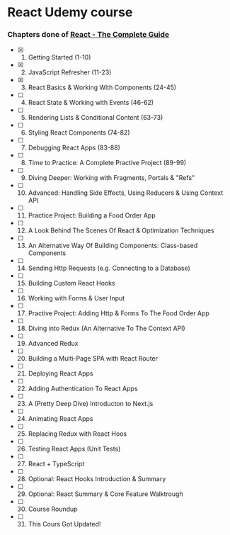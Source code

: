 # React Udemy course

### Chapters done of [React - The Complete Guide](https://www.udemy.com/course/react-the-complete-guide-incl-redux)

-   [x] 1. Getting Started (1-10)
-   [x] 2. JavaScript Refresher (11-23)
-   [x] 3. React Basics & Working With Components (24-45)
-   [ ] 4. React State & Working with Events (46-62)
-   [ ] 5. Rendering Lists & Conditional Content (63-73)
-   [ ] 6. Styling React Components (74-82)
-   [ ] 7. Debugging React Apps (83-88)
-   [ ] 8. Time to Practice: A Complete Practive Project (89-99)
-   [ ] 9. Diving Deeper: Working with Fragments, Portals & "Refs"
-   [ ] 10. Advanced: Handling Side Effects, Using Reducers & Using Context API
-   [ ] 11. Practice Project: Building a Food Order App
-   [ ] 12. A Look Behind The Scenes Of React & Optimization Techniques
-   [ ] 13. An Alternative Way Of Building Components: Class-based Components
-   [ ] 14. Sending Http Requests (e.g. Connecting to a Database)
-   [ ] 15. Building Custom React Hooks
-   [ ] 16. Working with Forms & User Input
-   [ ] 17. Practive Project: Adding Http & Forms To The Food Order App
-   [ ] 18. Diving into Redux (An Alternative To The Context API)
-   [ ] 19. Advanced Redux
-   [ ] 20. Building a Multi-Page SPA with React Router
-   [ ] 21. Deploying React Apps
-   [ ] 22. Adding Authentication To React Apps
-   [ ] 23. A (Pretty Deep Dive) Introducton to Next.js
-   [ ] 24. Animating React Apps
-   [ ] 25. Replacing Redux with React Hoos
-   [ ] 26. Testing React Apps (Unit Tests)
-   [ ] 27. React + TypeScript
-   [ ] 28. Optional: React Hooks Introduction & Summary
-   [ ] 29. Optional: React Summary & Core Feature Walktrough
-   [ ] 30. Course Roundup
-   [ ] 31. This Cours Got Updated!
